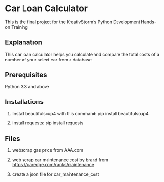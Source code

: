 # Car Loan Calculator

This is the final project for the KreativStorm's Python Development Hands-on Training

## Explanation

This car loan calculator helps you calculate and compare the total costs of a number of your select car from a database.

## Prerequisites
Python 3.3 and above

## Installations
1. Install beautifulsoup4 with this command:
    pip install beautifulsoup4

2. install requests:
    pip install requests

## Files
1. webscrap gas price from AAA.com

2. web scrap car maintenance cost by brand from https://caredge.com/ranks/maintenance

3. create a json file for car_maintenance_cost




